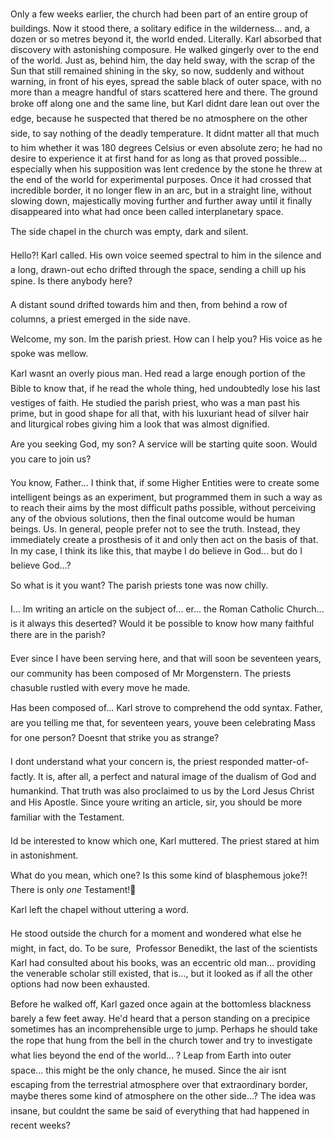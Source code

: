 Only a few weeks earlier, the church had been part of an entire group of buildings. Now it stood there, a solitary edifice in the wilderness... and, a dozen or so metres beyond it, the world ended. Literally. Karl absorbed that discovery with astonishing composure. He walked gingerly over to the end of the world. Just as, behind him, the day held sway, with the scrap of the Sun that still remained shining in the sky, so now, suddenly and without warning, in front of his eyes, spread the sable black of outer space, with no more than a meagre handful of stars scattered here and there. The ground broke off along one and the same line, but Karl didnt dare lean out over the edge, because he suspected that thered be no atmosphere on the other side, to say nothing of the deadly temperature. It didnt matter all that much to him whether it was 180 degrees Celsius or even absolute zero; he had no desire to experience it at first hand for as long as that proved possible... especially when his supposition was lent credence by the stone he threw at the end of the world for experimental purposes. Once it had crossed that incredible border, it no longer flew in an arc, but in a straight line, without slowing down, majestically moving further and further away until it finally disappeared into what had once been called interplanetary space.

The side chapel in the church was empty, dark and silent.

Hello?! Karl called. His own voice seemed spectral to him in the silence and a long, drawn-out echo drifted through the space, sending a chill up his spine. Is there anybody here?

A distant sound drifted towards him and then, from behind a row of columns, a priest emerged in the side nave.

Welcome, my son. Im the parish priest. How can I help you? His voice as he spoke was mellow.

Karl wasnt an overly pious man. Hed read a large enough portion of the Bible to know that, if he read the whole thing, hed undoubtedly lose his last vestiges of faith. He studied the parish priest, who was a man past his prime, but in good shape for all that, with his luxuriant head of silver hair and liturgical robes giving him a look that was almost dignified.

Are you seeking God, my son? A service will be starting quite soon. Would you care to join us?

You know, Father... I think that, if some Higher Entities were to create some intelligent beings as an experiment, but programmed them in such a way as to reach their aims by the most difficult paths possible, without perceiving any of the obvious solutions, then the final outcome would be human beings. Us. In general, people prefer not to see the truth. Instead, they immediately create a prosthesis of it and only then act on the basis of that. In my case, I think its like this, that maybe I do believe in God... but do I believe God...?

So what is it you want? The parish priests tone was now chilly.

I... Im writing an article on the subject of... er... the Roman Catholic Church... is it always this deserted? Would it be possible to know how many faithful there are in the parish?

Ever since I have been serving here, and that will soon be seventeen years, our community has been composed of Mr Morgenstern. The priests chasuble rustled with every move he made.

Has been composed of... Karl strove to comprehend the odd syntax. Father, are you telling me that, for seventeen years, youve been celebrating Mass for one person? Doesnt that strike you as strange?

I dont understand what your concern is, the priest responded matter-of-factly. It is, after all, a perfect and natural image of the dualism of God and humankind. That truth was also proclaimed to us by the Lord Jesus Christ and His Apostle. Since youre writing an article, sir, you should be more familiar with the Testament.

Id be interested to know which one, Karl muttered. The priest stared at him in astonishment.

What do you mean, which one? Is this some kind of blasphemous joke?! There is only *one* Testament!

Karl left the chapel without uttering a word.

He stood outside the church for a moment and wondered what else he might, in fact, do. To be sure,  Professor Benedikt, the last of the scientists Karl had consulted about his books, was an eccentric old man... providing the venerable scholar still existed, that is..., but it looked as if all the other options had now been exhausted.

Before he walked off, Karl gazed once again at the bottomless blackness barely a few feet away. He'd heard that a person standing on a precipice sometimes has an incomprehensible urge to jump. Perhaps he should take the rope that hung from the bell in the church tower and try  to investigate what lies beyond the end of the world... ? Leap from Earth into outer space... this might be the only chance, he mused. Since the air isnt escaping from the terrestrial atmosphere over that extraordinary border, maybe theres some kind of atmosphere on the other side...? The idea was insane, but couldnt the same be said of everything that had happened in recent weeks? 